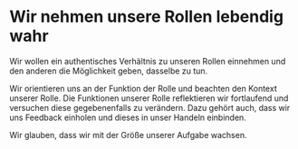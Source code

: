 <!---
   NAME - The NAME of this project is:
ethos

  FILE - The FILENAME of the current file is:
/v3a3.md

  CREATION - This project was CREATED on:
2017-01-28-16:15:00 UTC

  MODIFICATION - This project was last MODIFIED on:
2017-01-28-16:15:00 UTC

  VERSION - The current VERSION of this project is:
<git-commit-hash>-2017-01-28-16:15:00 UTC

  CREATOR(S) - This project was CREATED by:
Michael Czechowski, Martin Maga

  CONTACT - You can CONTACT the creator(s) or developer(s) of this project at:
E-Mail: mail@martinmaga.de

  COPYRIGHT - The COPYRIGHT holder of this project is:
COPYRIGHT (c) 2016 Martin Maga

  LICENSE - This project is LICENSED under the following license:
Martin Maga 2016 CC BY-SA 4.0 https://creativecommons.org

  SUBFILE – This is a SUBFILE! For more INFORMATION on this project go to:
/README.md
--->
# Wir nehmen unsere Rollen lebendig wahr

Wir wollen ein authentisches Verhältnis zu unseren Rollen einnehmen und den anderen die Möglichkeit geben, dasselbe zu tun.

Wir orientieren uns an der Funktion der Rolle und beachten den Kontext unserer Rolle.
Die Funktionen unserer Rolle reflektieren wir fortlaufend und versuchen diese gegebenenfalls zu verändern.
Dazu gehört auch, dass wir uns Feedback einholen und dieses in unser Handeln einbinden.

Wir glauben, dass wir mit der Größe unserer Aufgabe wachsen.
